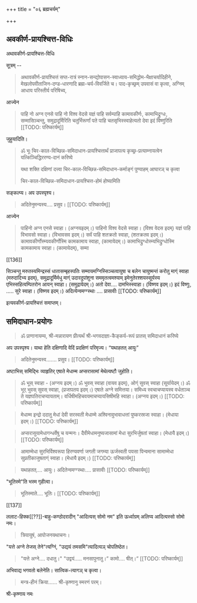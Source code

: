 +++
title = "०६ ब्रह्मचर्यम्"

+++
## अवकीर्ण-प्रायश्चित्त-विधिः
अथावकीर्ण-प्रायश्चित्त-विधिः

सूत्रम् -- 

> अथावकीर्ण-प्रायश्चित्तं सप्त-रात्रं स्नान-सन्द्योपासन-स्वाध्याय-समिद्धोम-भैक्षाचर्यादिहीने, मेखलोपवीताजिन-दण्ड-धारणादि ब्रह्म-चर्य-विवर्जिते च। पाद-कृच्छ्रम् उपवासं वा कृत्वा, अग्निम् आधाय परिस्तीर्य परिषिच्य, 

आज्येन 

> पाहि नो अग्न एनसे पाहि नो विश्व वेदसे यज्ञं पाहि सर्वम्पाहि कामावकीर्णः, कामाभिद्रुग्धः, सम्मासिञ्चन्तु, समुद्रादूर्मिरिति चतुर्भिरूर्णां पते पाहि चतसृभिस्स्वाहेत्यतो देवा इदं विष्णुरिति 
[[TODO: परिष्कार्यम्]]

जुहुयादिति।

> ॐ भूः चिर-काल-विच्छिन्न-समिदाधान-प्रायश्चित्तार्थं प्राजापत्य कृच्छ्र-प्रत्याम्नायत्वेन यत्किञ्चिद्धिररण्य-दानं करिष्ये 
>
> यथा शक्ति दक्षिणां दत्त्वा चिर-काल-विच्छिन्न-समिदाधान-कर्माङ्गं पुण्याहम् आघारञ् च कृत्वा
> 
> चिर-काल-विच्छिन्न-समिदाधान-प्रायश्चित्त-होमं होष्यामिति 

सङ्कल्प्य। अप उपस्पृश्य। 

> अदितेनुमन्यस्य.... प्रसुव। 
[[TODO: परिष्कार्यम्]]

आज्येन 

> पाहिनो अग्न एनसे स्वाहा। (अग्नयइदम्।) पाहिनो विश्व वेदसे स्वाहा। (विश्व वेदस इदम्) यज्ञं पाहि विभावसो स्वाहा। (विभावसव इदम्।) सर्वं पाहि शतक्रतो स्वाहा, (शतक्रतव इदम्।) कामावकीर्णोस्म्यवकीर्णोस्मि कामकामाय स्वाहा, (कामायेदम्।) कामाभिद्रुग्धोस्म्यभिद्रुग्धोस्मि कामकामाय स्वाहा। (कामायेदम्), सम्मा 

[[136]]

सिञ्चन्तु मरुतस्यमिन्द्रस्सं धातासम्बृहस्पतिः सम्मायमग्निस्सिञ्चत्वायुषा च बलेन चायुष्मन्तं करोतु माग्ं स्वाहा (मरुदादिभ्य इदम्), समुद्रादूर्मिर्मधु माग्ं उदारदुपांशुना सममृतत्वमश्याम् इमेनुतेरश्शयस्सूर्यस्य एभिस्सहित्वम्पितरोन आयन् स्वाहा। (समुद्रायेदम्।) अतो देवा.... दामभिस्स्वाहा। (विष्णव इदम्।) इदं विष्णुः, ..... सुरे स्वाहा। (विष्णव इदम्।) अदित्येन्वमग्ग्स्थाः .... प्रासावीः 
[[TODO: परिष्कार्यम्]]

इत्यवकीर्ण-प्रायश्चित्तं समाप्तम्। 

## समिदाधान-प्रयोगः 

> ॐ प्राणानायम्य, श्री-मन्नारायण प्रीत्यर्थं श्री-भगवदाज्ञा-कैङ्कर्य-रूपं प्रातस् समिदाधानं करिष्ये 

अप उपस्पृश्य। याथा हेति दक्षिणादि वेदिं प्रदक्षिणं परिमृज्य। “यथाहतत् आयुः” 

> अदितेनुमन्यस्व....... प्रसुव। 
[[TODO: परिष्कार्यम्]]

अष्टाभिस् समिद्भिः व्याहृतिर् एषाते मेधाम्म अप्सरासामां मेथेत्यष्टौ जुहोति। 

> ॐ भूस् स्वाहा - (अग्नय इदम्।) ॐ भुवस् स्वाहा (वायव इदम्), ओग्ं सुवस् स्वाहा (सूर्यायेदम्।) ॐ भूर् भुवस् सुवस् स्वाहा, (प्रजापतय इदम्।) एषाते अग्ने समित्तया। समिध्य स्वचाचप्यायस्व वर्धताञ्च ते यज्ञपतिराचप्यायताम्। वर्धिषीमहिचवयमाचप्यायसिषीमहि स्वाहा। (अग्नय इदम्।) 
[[TODO: परिष्कार्यम्]]

> मेधाम्म इन्द्रो ददातु मेधां देवी सरस्वती मेधाम्मे अश्विनावुभावाधत्तां पुष्करस्रजा स्वाहा। (मेधाया इदम्।) 
[[TODO: परिष्कार्यम्]]

> अप्सरासुयामेधागन्धर्वेषु च यन्मनः। दैवीमेधामनुष्यजासामां मेधा सुरभिर्जुषतां स्वाहा। (मेधायै इदम्।)
[[TODO: परिष्कार्यम्]]

> आमाम्मेधा सुरभिर्विश्वरूपा हिरण्यवर्णा जगती जगम्या ऊर्जस्वती पयसा पिन्वमाना सामाम्मेधा सुप्रतीकाजुषताग्ं स्वाहा। (मेधायै इदम्।)
[[TODO: परिष्कार्यम्]]

> यथाहतत्.... आयुः। अदितेन्वमग्ग्स्थाः.... प्रासावीः 
[[TODO: परिष्कार्यम्]]

"भूतिस्मे"ति भस्म गृहीत्वा। 

> भूतिस्माते.... भूतिः।
[[TODO: परिष्कार्यम्]]

[[137]]
 
ललाट-हिक्क[[??]]-बाहु-कण्ठोदरादीन् "आदित्यस् सोमो नम" इति ऊर्ध्वाग्रम् अलिप्य आदित्यस्सो सोमो नमः। 

> त्रियायुषं, आपोजनयथाचनः।

"यत्ते अग्ने तेजस् तेने"त्यग्निं, "उद्ययं तमसमि"त्यादित्यञ् चोपतिष्ठेत। 

> "यत्ते अग्ने.... दधातु।" "उद्वयं..... मनसापुनातु।” कामो.... षीत्।” 
[[TODO: परिष्कार्यम्]]

अभिवाद्य भगवतो बलेनेति। सात्विक-त्यागञ् च कृत्वा। 

> मन्त्र-हीनं क्रिया...... श्री-कृष्णानु स्मरणं परम्। 

श्री-कृष्णाय नमः